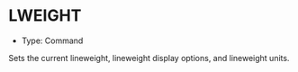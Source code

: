 # LWEIGHT

- Type: Command

Sets the current lineweight, lineweight display options, and lineweight units.
